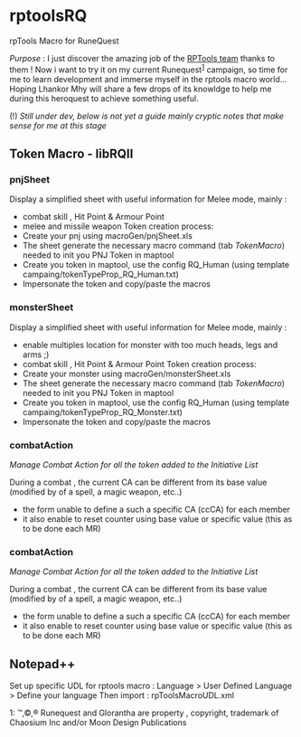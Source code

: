 # rptoolsRQ
rpTools Macro for RuneQuest

*Purpose* : I just discover the amazing job of the [RPTools team](https://www.rptools.net/)  thanks to them ! Now i want to try it on my current Runequest<sup>[1](#myfootnote1)</sup> campaign, so time for me to learn development and immerse myself in the rptools macro world...
Hoping Lhankor Mhy will share a few drops of its knowldge to help me during this heroquest to achieve something useful.

(!) *Still under dev, below is not yet a guide mainly cryptic notes that make sense for me at this stage*

## Token Macro - libRQII
### pnjSheet
Display a simplified sheet with useful information for Melee mode, mainly :
- combat skill , Hit Point & Armour Point
- melee and missile weapon
Token creation process: 
- Create your pnj using macroGen/pnjSheet.xls
- The sheet generate the necessary macro command (tab *TokenMacro*) needed to init you PNJ Token in maptool
- Create you token in maptool, use the config RQ_Human (using template campaing/tokenTypeProp_RQ_Human.txt)
- Impersonate the token and copy/paste the macros

### monsterSheet
Display a simplified sheet with useful information for Melee mode, mainly :
- enable multiples location for monster with too much heads, legs and arms ;)
- combat skill , Hit Point & Armour Point
Token creation process: 
- Create your monster using macroGen/monsterSheet.xls
- The sheet generate the necessary macro command (tab *TokenMacro*) needed to init you PNJ Token in maptool
- Create you token in maptool, use the config RQ_Human (using template campaing/tokenTypeProp_RQ_Monster.txt)
- Impersonate the token and copy/paste the macros

### combatAction
*Manage Combat Action for all the token added to the Initiative List*

During a combat , the current CA can be different from its base value (modified by of a spell, a magic weapon, etc..)
- the form unable to define a such a specific CA (ccCA) for each member
- it also enable to reset counter using base value or specific value (this as to be done each MR)

### combatAction
*Manage Combat Action for all the token added to the Initiative List*

During a combat , the current CA can be different from its base value (modified by of a spell, a magic weapon, etc..)
- the form unable to define a such a specific CA (ccCA) for each member
- it also enable to reset counter using base value or specific value (this as to be done each MR)

## Notepad++
Set up specific UDL for rptools macro : Language > User Defined Language > Define your language
Then import : rpToolsMacroUDL.xml

<a name="myfootnote1">1</a>: &trade;,&copy;,&reg;  Runequest and Glorantha are property , copyright, trademark of Chaosium Inc and/or Moon Design Publications

